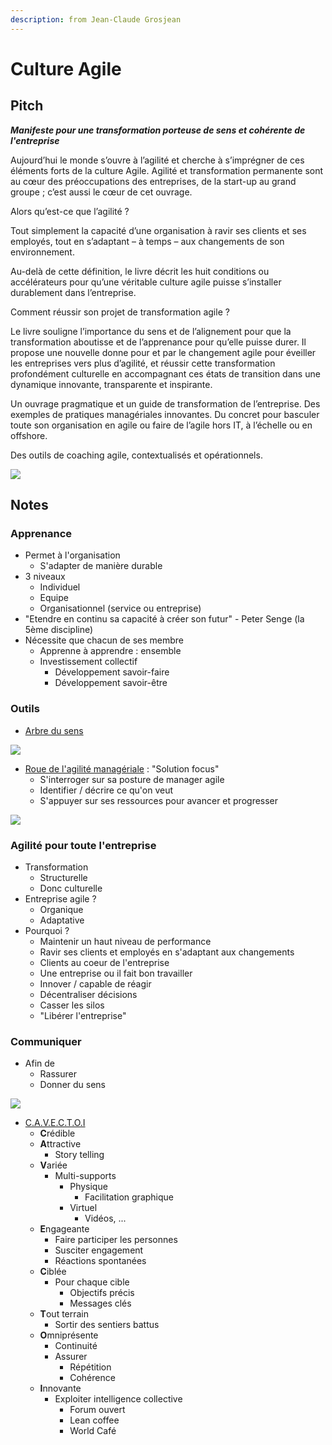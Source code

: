 ```yaml
---
description: from Jean-Claude Grosjean
---
```


# Culture Agile

## Pitch

_**Manifeste pour une transformation porteuse de sens et cohérente de l'entreprise**_

Aujourd’hui le monde s’ouvre à l’agilité et cherche à s’imprégner de ces éléments forts de la culture Agile. Agilité et transformation permanente sont au cœur des préoccupations des entreprises, de la start-up au grand groupe ; c’est aussi le cœur de cet ouvrage. 

Alors qu’est-ce que l’agilité ? 

Tout simplement la capacité d’une organisation à ravir ses clients et ses employés, tout en s’adaptant – à temps – aux changements de son environnement. 

Au-delà de cette définition, le livre décrit les huit conditions ou accélérateurs pour qu’une véritable culture agile puisse s’installer durablement dans l’entreprise. 

Comment réussir son projet de transformation agile ? 

Le livre souligne l’importance du sens et de l’alignement pour que la transformation aboutisse et de l’apprenance pour qu’elle puisse durer. Il propose une nouvelle donne pour et par le changement agile pour éveiller les entreprises vers plus d’agilité, et réussir cette transformation profondément culturelle en accompagnant ces états de transition dans une dynamique innovante, transparente et inspirante. 

Un ouvrage pragmatique et un guide de transformation de l’entreprise. Des exemples de pratiques managériales innovantes. Du concret pour basculer toute son organisation en agile ou faire de l’agile hors IT, à l’échelle ou en offshore. 

Des outils de coaching agile, contextualisés et opérationnels.

![](../../../.gitbook/assets/image%20%28262%29.png)

## Notes

### Apprenance

* Permet à l'organisation 
  * S'adapter de manière durable 
* 3 niveaux
  * Individuel 
  * Equipe 
  * Organisationnel \(service ou entreprise\) 
* "Etendre en continu sa capacité à créer son futur" - Peter Senge \(la 5ème discipline\)
* Nécessite que chacun de ses membre 
  * Apprenne à apprendre : ensemble 
  * Investissement collectif 
    * Développement savoir-faire 
    * Développement savoir-être

### Outils 

* [Arbre du sens](http://www.qualitystreet.fr/2018/11/06/larbre-du-sens/)

![](../../../.gitbook/assets/image%20%28264%29.png)

* [Roue de l'agilité managériale](http://www.qualitystreet.fr/2018/02/28/agilite-manageriale-coaching-de-managers/) : "Solution focus"
  * S'interroger sur sa posture de manager agile
  * Identifier / décrire ce qu'on veut
  * S'appuyer sur ses ressources pour avancer et progresser

![](../../../.gitbook/assets/image%20%28250%29.png)

### Agilité pour toute l'entreprise

* Transformation
  * Structurelle
  * Donc culturelle 
* Entreprise agile ?
  * Organique
  * Adaptative
* Pourquoi ? 
  * Maintenir un haut niveau de performance 
  * Ravir ses clients et employés en s'adaptant aux changements
  * Clients au coeur de l'entreprise
  * Une entreprise ou il fait bon travailler 
  * Innover / capable de réagir 
  * Décentraliser décisions 
  * Casser les silos 
  * "Libérer l'entreprise"

### Communiquer 

* Afin de 
  * Rassurer 
  * Donner du sens

![](../../../.gitbook/assets/image%20%28243%29.png)

* [C.A.V.E.C.T.O.I ](http://www.qualitystreet.fr/2017/11/09/transformation-agile/)
  * **C**rédible 
  * **A**ttractive 
    * Story telling 
  * **V**ariée
    * Multi-supports
      * Physique 
        * Facilitation graphique 
      * Virtuel 
        * Vidéos, ... 
  * **E**ngageante
    * Faire participer les personnes
    * Susciter engagement 
    * Réactions spontanées 
  * **C**iblée 
    * Pour chaque cible 
      * Objectifs précis 
      * Messages clés
  * **T**out terrain 
    * Sortir des sentiers battus 
  * **O**mniprésente 
    * Continuité 
    * Assurer 
      * Répétition 
      * Cohérence
  * **I**nnovante
    * Exploiter intelligence collective 
      * Forum ouvert 
      * Lean coffee
      * World Café

